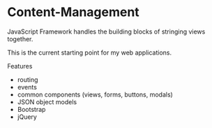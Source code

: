 Content-Management
====================

JavaScript Framework handles the building blocks of stringing views together.

This is the current starting point for my web applications.

Features
* routing
* events
* common components (views, forms, buttons, modals)
* JSON object models
* Bootstrap
* jQuery

